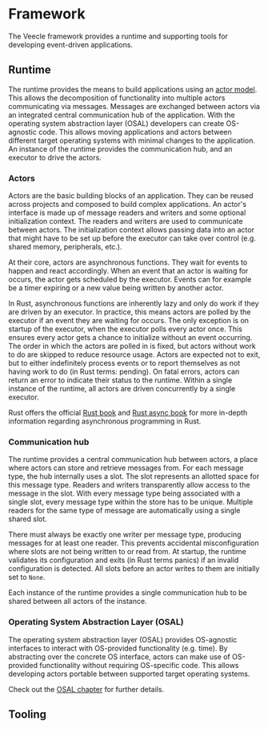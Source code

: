 # Framework

The Veecle framework provides a runtime and supporting tools for developing event-driven applications.

## Runtime

The runtime provides the means to build applications using an [actor model].
This allows the decomposition of functionality into multiple actors communicating via messages.
Messages are exchanged between actors via an integrated central communication hub of the application.
With the operating system abstraction layer (OSAL) developers can create OS-agnostic code.
This allows moving applications and actors between different target operating systems with minimal changes to the application.
An instance of the runtime provides the communication hub, and an executor to drive the actors.

[actor model]: https://en.wikipedia.org/wiki/Actor_model

### Actors

Actors are the basic building blocks of an application.
They can be reused across projects and composed to build complex applications.
An actor's interface is made up of message readers and writers and some optional initialization context.
The readers and writers are used to communicate between actors.
The initialization context allows passing data into an actor that might have to be set up before the executor can take over control (e.g. shared memory, peripherals, etc.).

At their core, actors are asynchronous functions.
They wait for events to happen and react accordingly.
When an event that an actor is waiting for occurs, the actor gets scheduled by the executor.
Events can for example be a timer expiring or a new value being written by another actor.

In Rust, asynchronous functions are inherently lazy and only do work if they are driven by an executor.
In practice, this means actors are polled by the executor if an event they are waiting for occurs.
The only exception is on startup of the executor, when the executor polls every actor once.
This ensures every actor gets a chance to initialize without an event occurring.
The order in which the actors are polled in is fixed, but actors without work to do are skipped to reduce resource usage.
Actors are expected not to exit, but to either indefinitely process events or to report themselves as not having work to do (in Rust terms: pending).
On fatal errors, actors can return an error to indicate their status to the runtime.
Within a single instance of the runtime, all actors are driven concurrently by a single executor.

Rust offers the official [Rust book] and [Rust async book] for more in-depth information regarding asynchronous programming in Rust.

[Rust book]: https://doc.rust-lang.org/stable/book/ch17-00-async-await.html

[Rust async book]: https://rust-lang.github.io/async-book/intro.html

### Communication hub

The runtime provides a central communication hub between actors, a place where actors can store and retrieve messages from.
For each message type, the hub internally uses a slot.
The slot represents an allotted space for this message type.
Readers and writers transparently allow access to the message in the slot.
With every message type being associated with a single slot, every message type within the store has to be unique.
Multiple readers for the same type of message are automatically using a single shared slot.

There must always be exactly one writer per message type, producing messages for at least one reader.
This prevents accidental misconfiguration where slots are not being written to or read from.
At startup, the runtime validates its configuration and exits (in Rust terms panics) if an invalid configuration is detected.
All slots before an actor writes to them are initially set to `None`.

Each instance of the runtime provides a single communication hub to be shared between all actors of the instance.

### Operating System Abstraction Layer (OSAL)

The operating system abstraction layer (OSAL) provides OS-agnostic interfaces to interact with OS-provided functionality (e.g. time).
By abstracting over the concrete OS interface, actors can make use of OS-provided functionality without requiring OS-specific code.
This allows developing actors portable between supported target operating systems.

Check out the [OSAL chapter](./osal.md) for further details.

## Tooling

<!-- TODO: tools -->
